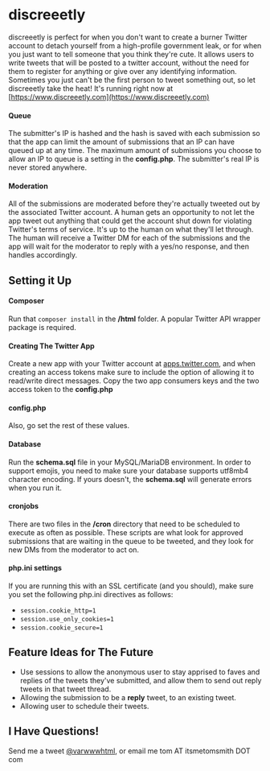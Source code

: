# discreeetly
discreeetly is perfect for when you don't want to create a burner Twitter account to detach yourself from a high-profile government leak, or for when you just want to tell someone that you think they're cute. It allows users to write tweets that will be posted to a twitter account, without the need for them to register for anything or give over any identifying information. Sometimes you just can't be the first person to tweet something out, so let discreeetly take the heat! It's running right now at [https://www.discreeetly.com](https://www.discreeetly.com)
#### Queue
The submitter's IP is hashed and the hash is saved with each submission so that the app can limit the amount of submissions that an IP can have queued up at any time. The maximum amount of submissions you choose to allow an IP to queue is a setting in the __config.php__. The submitter's real IP is never stored anywhere. 
#### Moderation
All of the submissions are moderated before they're actually tweeted out by the associated Twitter account. A human gets an opportunity to not let the app tweet out anything that could get the account shut down for violating Twitter's terms of service. It's up to the human on what they'll let through. The human will receive a Twitter DM for each of the submissions and the app will wait for the moderator to reply with a yes/no response, and then handles accordingly. 

## Setting it Up
#### Composer 
Run that `composer install` in the __/html__ folder. A popular Twitter API wrapper package is required.
#### Creating The Twitter App 
Create a new app with your Twitter account at [apps.twitter.com](https://apps.twitter.com), and when creating an access tokens make sure to include the option of allowing it to read/write direct messages. Copy the two app consumers keys and the two access token to the __config.php__
#### config.php
Also, go set the rest of these values. 
#### Database
Run the __schema.sql__ file in your MySQL/MariaDB environment. In order to support emojis, you need to make sure your database supports utf8mb4 character encoding. If yours doesn't, the __schema.sql__ will generate errors when you run it. 
#### cronjobs
There are two files in the __/cron__ directory that need to be scheduled to execute as often as possible. These scripts are what look for approved submissions that are waiting in the queue to be tweeted, and they look for new DMs from the moderator to act on. 
#### php.ini settings
If you are running this with an SSL certificate (and you should), make sure you set the following php.ini directives as follows:
- `session.cookie_http=1`
- `session.use_only_cookies=1`
- `session.cookie_secure=1`
 
## Feature Ideas for The Future
- Use sessions to allow the anonymous user to stay apprised to faves and replies of the tweets they've submitted, and allow them to send out reply tweets in that tweet thread. 
- Allowing the submission to be a __reply__ tweet, to an existing tweet.
- Allowing user to schedule their tweets.
 
## I Have Questions!
Send me a tweet [@varwwwhtml](https://www.twitter.com/varwwwhtml), or email me tom AT itsmetomsmith DOT com 
